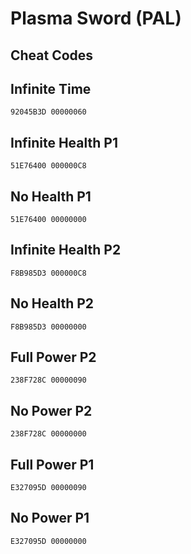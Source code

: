 # Plasma Sword (PAL)

## Cheat Codes

## Infinite Time

```
92045B3D 00000060

```

## Infinite Health P1

```
51E76400 000000C8

```

## No Health P1

```
51E76400 00000000

```

## Infinite Health P2

```
F8B985D3 000000C8

```

## No Health P2

```
F8B985D3 00000000

```

## Full Power P2

```
238F728C 00000090

```

## No Power P2

```
238F728C 00000000

```

## Full Power P1

```
E327095D 00000090

```

## No Power P1

```
E327095D 00000000

```

